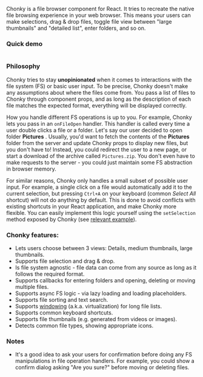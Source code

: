 Chonky is a file browser component for React. It tries to recreate the native file browsing experience in your web 
browser. This means your users can make selections, drag & drop files, toggle file view between "large thumbnails" 
and "detailed list", enter folders, and so on.

### Quick demo

```js { "componentPath": "../components/FullDemo.js" }
```

### Philosophy

Chonky tries to stay **unopinionated** when it comes to interactions with the file system (FS) or basic user input. To
be precise, Chonky doesn't make any assumptions about where the files come from. You pass a list of files to Chonky 
through component props, and as long as the description of each file matches the expected format, everything will be 
displayed correctly.

How you handle different FS operations is up to you. For example, Chonky lets you pass in an `onFileOpen` handler. 
This handler is called every time a user double clicks a file or a folder. Let's say our user decided to open folder 
**Pictures** . Usually, you'd want to fetch the contents of the **Pictures** folder from the server and update Chonky
props to display new files, but you don't have to! Instead, you could redirect the user to a new page, or start a 
download of the archive called `Pictures.zip`. You don't even have to make requests to the server - you could just 
maintain some FS abstraction in browser memory.

For similar reasons, Chonky only handles a small subset of possible user input. For example, a single click on a file
would automatically add it to the current selection, but pressing `Ctrl+A` on your keyboard (common *Select All* 
shortcut) will not do anything by default. This is done to avoid conflicts with existing shortcuts in your React 
application, and make Chonky more flexible. You can easily implement this logic yourself using the `setSelection` 
method exposed by Chonky (see [relevant example](./?path=/story/file-browser-examples--custom-keyboard-shortcuts)).

### Chonky features:

* Lets users choose between 3 views: Details, medium thumbnails, large thumbnails.
* Supports file selection and drag & drop.
* Is file system agnostic - file data can come from any source as long as it follows the required format.
* Supports callbacks for entering folders and opening, deleting or moving multiple files.
* Supports async FS logic - via lazy loading and loading placeholders.
* Supports file sorting and text search.
* Supports [windowing](https://reactjs.org/docs/optimizing-performance.html#virtualize-long-lists) (a.k.a.
virtualization) for long file lists.
* Supports common keyboard shortcuts.
* Supports file thumbnails (e.g. generated from videos or images).
* Detects common file types, showing appropriate icons.

### Notes

* It's a good idea to ask your users for confirmation before doing any FS manipulations in file operation handlers. 
For example, you could show a confirm dialog asking "Are you sure?" before moving or deleting files.

